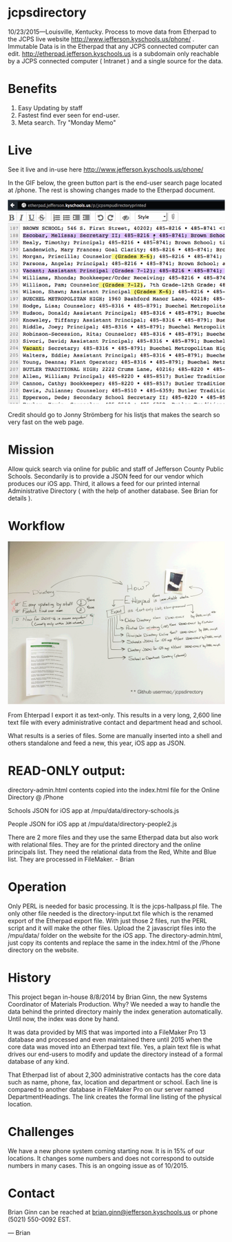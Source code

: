 # jcpsdirectory
10/23/2015—Louisville, Kentucky. Process to move data from Etherpad to the JCPS live website http://www.jefferson.kyschools.us/phone/ . Immutable Data is in the Etherpad that any JCPS connected computer can edit. http://etherpad.jefferson.kyschools.us is a subdomain only reachable by a JCPS connected computer ( Intranet ) and a single source for the data. 

# Benefits

1. Easy Updating by staff
2. Fastest find ever seen for end-user. 
3. Meta search. Try "Monday Memo"

# Live 
See it live and in-use here http://www.jefferson.kyschools.us/phone/

In the GIF below, the green button part is the end-user search page located at /phone. The rest is showing changes made to the Etherpad document. 

![Etherpad to Web](etherpad-to-web.gif)

Credit should go to Jonny Strömberg for his listjs that makes the search so very fast on the web page.

# Mission
Allow quick search via online for public and staff of Jefferson County Public Schools. Secondarily is to provide a JSON feed for our vendor which produces our iOS app. Third, it allows a feed for our printed internal Administrative Directory ( with the help of another database. See Brian for details ).

# Workflow

![White board workflow](Directory-workflow-v2.png)

From Ehterpad I export it as text-only. This results in a very long, 2,600 line text file with every administrative contact and department head and school. 

What results is a series of files. Some are manually inserted into a shell and others standalone and feed a new, this year, iOS app as JSON. 

# READ-ONLY output:

directory-admin.html contents copied into the index.html file for the Online Directory @ /Phone

Schools JSON for iOS app at /mpu/data/directory-schools.js 

People JSON for iOS app at /mpu/data/directory-people2.js 

There are 2 more files and they use the same Etherpad data but also work with relational files. They are for the printed directory and the online principals list. They need the relational data from the Red, White and Blue list. They are processed in FileMaker. - Brian

# Operation

Only PERL is needed for basic processing. It is the jcps-hallpass.pl file. The only other file needed is the directory-input.txt file which is the renamed export of the Etherpad export file. With just those 2 files, run the PERL script and it will make the other files. Upload the 2 javascript files into the /mpu/data/ folder on the website for the iOS app. The directory-admin.html, just copy its contents and replace the same in the index.html of the /Phone directory on the website. 

# History

This project began in-house 8/8/2014 by Brian Ginn, the new Systems Coordinator of Materials Production. Why? We needed a way to handle the data behind the printed directory mainly the index generation automatically. Until now, the index was done by hand. 

It was data provided by MIS that was imported into a FileMaker Pro 13 database and processed and even maintained there until 2015 when the core data was moved into an Etherpad text file. Yes, a plain text file is what drives our end-users to modify and update the directory instead of a formal database of any kind. 

That Etherpad list of about 2,300 administrative contacts has the core data such as name, phone, fax, location and department or school. Each line is compared to another database in FileMaker Pro on our server named DepartmentHeadings. The link creates the formal line listing of the physical location. 

# Challenges

We have a new phone system coming starting now. It is in 15% of our locations. It changes some numbers and does not correspond to outside numbers in many cases. This is an ongoing issue as of 10/2015. 

# Contact
Brian Ginn can be reached at brian.ginn@jefferson.kyschools.us or phone (5021) 550-0092 EST.

— Brian
